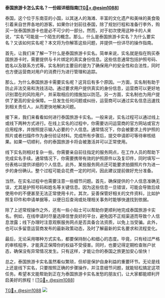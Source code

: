**泰国旅游卡怎么实名？一份超详细指南[[TG💪+ @esim1088](https://t.me/s/esim1088)]**

泰国，这个位于东南亚的小国，以其迷人的海滩、丰富的文化遗产和美味的美食吸引着来自世界各地的游客。如果你计划前往泰国，除了规划行程和准备行李外，购买一张泰国旅游卡也是必不可少的一部分。然而，对于初次使用这种卡的人来说，“实名”可能是一个陌生的概念。那么，什么是泰国旅游卡实名？为什么要实名？又该如何实名呢？本文将为你解答这些问题，并提供一份详尽的操作指南。

首先，让我们来了解一下什么是泰国旅游卡实名。简单来说，实名就是指在购买泰国旅游卡时，需要提供与卡片绑定的真实身份信息。这些信息通常包括护照号码、姓名以及联系方式等。实名制的主要目的是为了确保用户的安全性和合法性，同时也方便运营商对用户的消费行为进行管理和追踪。

那么，为什么泰国旅游卡需要实名呢？这背后有多个原因。一方面，实名制有助于防止非法交易和洗钱活动。通过要求用户提供真实的身份信息，运营商可以更好地识别潜在的风险用户，并采取相应的措施加以防范。另一方面，实名制也为用户提供了更高的安全保障。一旦发生任何问题或纠纷，运营商可以通过实名信息迅速找到相关责任人，从而更快地解决问题。

接下来，我们来看看如何进行泰国旅游卡实名。一般来说，实名过程可以通过线上或线下两种方式进行。在线上实名的过程中，你需要访问运营商的官方网站或官方应用程序，并按照提示输入必要的个人信息。通常情况下，你会被要求上传护照的照片或者扫描件作为身份验证材料。完成所有步骤后，提交申请即可等待审核结果。如果一切顺利，你的泰国旅游卡将会被激活并可以正常使用。

线下实名则相对复杂一些。你需要亲自前往指定的服务网点，在工作人员的帮助下完成实名手续。通常情况下，你需要携带有效的护照原件以及复印件，同时填写一份表格以提供详细的个人信息。此外，某些服务网点还可能要求拍摄照片作为进一步的身份确认。整个过程可能会花费一定的时间，因此建议提前做好充分准备。

当然，在实名过程中也需要注意一些细节问题。首先，确保提供的个人信息准确无误，尤其是护照号码和姓名等关键信息。因为这些信息一旦错误，可能会导致后续使用中的不便甚至无法正常使用卡片。其次，妥善保管好相关的文件资料，比如护照复印件和申请单据等，以便日后查询或处理相关事务时能够快速找到依据。

除了上述常规操作之外，还有一些小贴士可以帮助你更顺利地完成泰国旅游卡实名。例如，在线申请时尽量选择信誉良好的平台，避免因不正规渠道而导致个人信息泄露；线下办理时注意观察服务网点是否具备合法资质，以免上当受骗。此外，也可以多留意运营商发布的最新政策动态，及时了解最新的实名要求和流程变化。

最后，无论采用哪种方式实名，都要保持耐心和细心的态度。毕竟，只有经过严格的审核程序，才能真正保障你的权益不受侵害。同时，也要记得定期检查账户状态，确保没有异常情况发生。只有这样，才能让你的泰国之旅更加安心愉快！

总之，泰国旅游卡实名虽然看似繁琐，但却是保护自身利益的重要环节。无论是线上还是线下实名，只要按照正确的步骤操作，并注意细节问题，就能轻松搞定这项任务。希望本文能帮助到正在为泰国旅游卡实名发愁的朋友们，让大家都能顺利开启美好的旅程！[[TG💪+ @esim1088](https://t.me/s/esim1088)]

[TG💪+ @esim1088](https://t.me/s/esim1088) ![](https://i.postimg.cc/4NQfJmqS/Snipaste-2025-05-13-00-14-12.png)